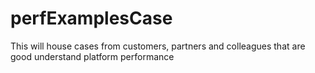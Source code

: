 # perfExamplesCase
This will house cases from customers, partners and colleagues that are good understand platform performance
